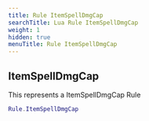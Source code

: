 ```yaml
---
title: Rule ItemSpellDmgCap
searchTitle: Lua Rule ItemSpellDmgCap
weight: 1
hidden: true
menuTitle: Rule ItemSpellDmgCap
---
```

## ItemSpellDmgCap

This represents a ItemSpellDmgCap Rule
```lua
Rule.ItemSpellDmgCap
```
